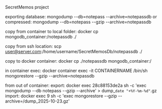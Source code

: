 SecretMemos project

exporting database:
mongodump --db=notepass --archive=notepassdb
or compressed:
mongodump --db=notepass --gzip --archive=notepassdb

copy from container to local folder:
docker cp mongodb_container:/notepassdb ./

copy from ssh location:
scp user@server.com:/home/username/SecretMemosDb/notepassdb ./

copy to docker container:
docker cp ./notepassdb mongodb_container:/

in container exec:
docker container exec -it CONTAINERNAME /bin/sh
mongorestore --gzip --archive=notepassdb 

from out of container:
export:
docker exec 28c88153de2a sh -c 'exec mongodump --db notepass --gzip --archive' > dump_`date "+%Y-%m-%d"`.gz
import:
docker exec 9 sh -c 'exec mongorestore --gzip --archive=/dump_2025-10-23.gz'
